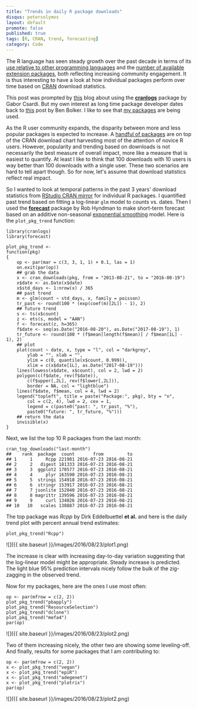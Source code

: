 ```yaml
---
title: "Trends in daily R package downloads"
disqus: petersolymos
layout: default
promote: false
published: true
tags: [R, CRAN, trend, forecasting]
category: Code
---
```


The R language has seen steady growth over the past decade in terms of its
[use relative to other programming languages](http://blog.revolutionanalytics.com/2015/12/r-is-the-fastest-growing-language-on-stackoverflow.html)
and the [number of available extension packages](http://r4stats.com/2016/04/19/rs-growth-continues-to-accelerate/),
both reflecting increasing community engagement.
It is thus interesting to have a look at how individual
packages perform over time based on
[CRAN](https://cran.r-project.org/) download statistics.

This post was prompted by [this](http://moderndata.plot.ly/using-cranlogs-in-r-with-plotly/) blog about using the [**cranlogs**](https://cran.r-project.org/web/packages/cranlogs/) package by Gabor Csardi. But my own interest
as long time package developer dates back to [this](https://rpubs.com/bbolker/3750) post by Ben Bolker. I like to see that
[my packages](http://cran.r-project.org/web/checks/check_summary_by_maintainer.html#address:solymos_at_ualberta.ca)
are being used.

As the R user community expands, the disparity between
more and less popular packages is expected to increase.
A [handful of packages](http://www.kdnuggets.com/2015/06/top-20-r-packages.html)
are on top of the CRAN download chart harvesting most of the attention
of novice R users.
However, popularity and trending based on downloads
is not necessarily the best measure of overall impact, more like a
measure that is easiest to quantify.
At least I like to think that 100 downloads with 10 users is way better than 100 downloads with a single user. These two scenarios are hard to tell apart though.
So for now, let's assume that download statistics reflect real impact.

So I wanted to look at temporal patterns in the past 3 years' download
statistics from [RStudio CRAN mirror](https://cran.rstudio.com/)
for individual R packages. I quantified past trend based
on fitting a log-linear `glm` model to counts vs. dates.
Then I used the [**forecast**](https://cran.r-project.org/web/packages/forecast/index.html) package by Rob Hyndman to make short-term forecast
based on an additive non-seasonal [exponential smoothing](http://www.exponentialsmoothing.net/) model. Here is the `plot_pkg_trend` function:


```{r}
library(cranlogs)
library(forecast)

plot_pkg_trend <-
function(pkg)
{
    op <- par(mar = c(3, 3, 1, 1) + 0.1, las = 1)
    on.exit(par(op))
    ## grab the data
    x <- cran_downloads(pkg, from = "2013-08-21", to = "2016-08-19")
    x$date <- as.Date(x$date)
    x$std_days <- 1:nrow(x) / 365
    ## past trend
    m <- glm(count ~ std_days, x, family = poisson)
    tr_past <- round(100 * (exp(coef(m)[2L]) - 1), 2)
    ## future trend
    s <- ts(x$count)
    z <- ets(s, model = "AAN")
    f <- forecast(z, h=365)
    f$date <- seq(as.Date("2016-08-20"), as.Date("2017-08-19"), 1)
    tr_future <- round(100 * (f$mean[length(f$mean)] / f$mean[1L] - 1), 2)
    ## plot
    plot(count ~ date, x, type = "l", col = "darkgrey",
        ylab = "", xlab = "",
        ylim = c(0, quantile(x$count, 0.999)),
        xlim = c(x$date[1L], as.Date("2017-08-19")))
    lines(lowess(x$date, x$count), col = 2, lwd = 2)
    polygon(c(f$date, rev(f$date)),
        c(f$upper[,2L], rev(f$lower[,2L])),
        border = NA, col = "lightblue")
    lines(f$date, f$mean, col = 4, lwd = 2)
    legend("topleft", title = paste("Package:", pkg), bty = "n",
        col = c(2, 4), lwd = 2, cex = 1,
        legend = c(paste0("past: ", tr_past, "%"),
        paste0("future: ", tr_future, "%")))
    ## return the data
    invisible(x)
}
```

Next, we list the top 10 R packages from the last month:

```{r}
cran_top_downloads("last-month")
##    rank  package  count       from         to
## 1     1     Rcpp 221981 2016-07-23 2016-08-21
## 2     2   digest 181333 2016-07-23 2016-08-21
## 3     3  ggplot2 170577 2016-07-23 2016-08-21
## 4     4     plyr 163590 2016-07-23 2016-08-21
## 5     5  stringi 154918 2016-07-23 2016-08-21
## 6     6  stringr 153917 2016-07-23 2016-08-21
## 7     7 jsonlite 152040 2016-07-23 2016-08-21
## 8     8 magrittr 139596 2016-07-23 2016-08-21
## 9     9     curl 134026 2016-07-23 2016-08-21
## 10   10   scales 130887 2016-07-23 2016-08-21
```

The top package was *Rcpp* by Dirk Eddelbuettel **et al.** and
here is the daily trend plot with percent annual trend estimates:

```{r}
plot_pkg_trend("Rcpp")
```

![]({{ site.baseurl }}/images/2016/08/23/plot1.png)

The increase is clear with increasing day-to-day variation
suggesting that the log-linear model might be appropriate.
Steady increase is predicted. The light blue 95% prediction
intervals nicely follow the bulk of the zig-zagging in the
observed trend.

Now for my packages, here are the ones I use most often:

```{r}
op <- par(mfrow = c(2, 2))
plot_pkg_trend("pbapply")
plot_pkg_trend("ResourceSelection")
plot_pkg_trend("dclone")
plot_pkg_trend("mefa4")
par(op)
```

![]({{ site.baseurl }}/images/2016/08/23/plot2.png)

Two of them increasing nicely, the other two are showing
some leveling-off. And finally,
results for some packages that I am contributing to:

```{r}
op <- par(mfrow = c(2, 2))
x <- plot_pkg_trend("vegan")
x <- plot_pkg_trend("epiR")
x <- plot_pkg_trend("adegenet")
x <- plot_pkg_trend("plotrix")
par(op)
```

![]({{ site.baseurl }}/images/2016/08/23/plot2.png)
